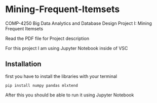 # Mining-Frequent-Itemsets

COMP-4250 Big Data Analytics and Database Design
Project I: Mining Frequent Itemsets

Read the PDF file for Project description

For this project I am using Jupyter Notebook inside of VSC

## Installation
first you have to install the libraries with your terminal
```
pip install numpy pandas mlxtend
```

After this you should be able to run it using Jupyter Notebook

